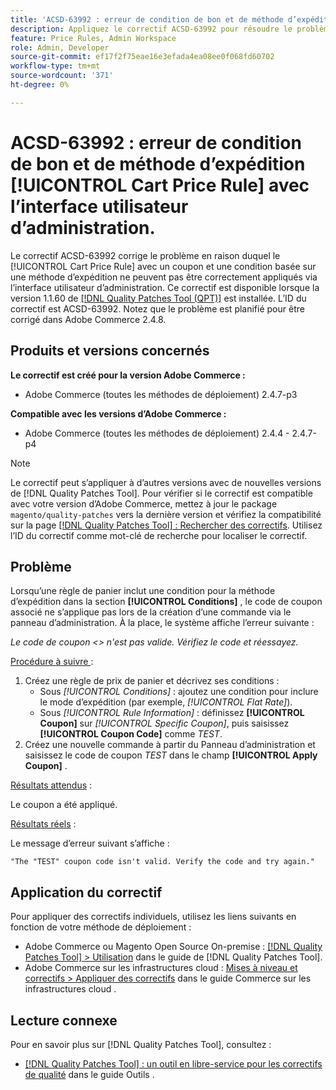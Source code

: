 ```yaml
---
title: 'ACSD-63992 : erreur de condition de bon et de méthode d’expédition [!UICONTROL Cart Price Rule] avec l’interface utilisateur d’administration.'
description: Appliquez le correctif ACSD-63992 pour résoudre le problème d’Adobe Commerce en raison duquel le [!UICONTROL Cart Price Rule] avec un coupon et une condition basée sur une méthode d’expédition ne peuvent pas être correctement appliqués via l’interface utilisateur d’administration.
feature: Price Rules, Admin Workspace
role: Admin, Developer
source-git-commit: ef17f2f75eae16e3efada4ea08ee0f068fd60702
workflow-type: tm+mt
source-wordcount: '371'
ht-degree: 0%

---
```



# ACSD-63992 : erreur de condition de bon et de méthode d’expédition [!UICONTROL Cart Price Rule] avec l’interface utilisateur d’administration.

Le correctif ACSD-63992 corrige le problème en raison duquel le [!UICONTROL Cart Price Rule] avec un coupon et une condition basée sur une méthode d’expédition ne peuvent pas être correctement appliqués via l’interface utilisateur d’administration. Ce correctif est disponible lorsque la version 1.1.60 de [[!DNL Quality Patches Tool (QPT)]](/help/tools/quality-patches-tool/quality-patches-tool-to-self-serve-quality-patches.md) est installée. L’ID du correctif est ACSD-63992. Notez que le problème est planifié pour être corrigé dans Adobe Commerce 2.4.8.

## Produits et versions concernés

**Le correctif est créé pour la version Adobe Commerce :**

* Adobe Commerce (toutes les méthodes de déploiement) 2.4.7-p3

**Compatible avec les versions d’Adobe Commerce :**

* Adobe Commerce (toutes les méthodes de déploiement) 2.4.4 - 2.4.7-p4

>[!NOTE]
>
>Le correctif peut s’appliquer à d’autres versions avec de nouvelles versions de [!DNL Quality Patches Tool]. Pour vérifier si le correctif est compatible avec votre version d’Adobe Commerce, mettez à jour le package `magento/quality-patches` vers la dernière version et vérifiez la compatibilité sur la page [[!DNL Quality Patches Tool] : Rechercher des correctifs](https://experienceleague.adobe.com/tools/commerce-quality-patches/?lang=fr). Utilisez l’ID du correctif comme mot-clé de recherche pour localiser le correctif.

## Problème

Lorsqu’une règle de panier inclut une condition pour la méthode d’expédition dans la section **[!UICONTROL Conditions]** , le code de coupon associé ne s’applique pas lors de la création d’une commande via le panneau d’administration. À la place, le système affiche l’erreur suivante :

_Le code de coupon &lt;> n&#39;est pas valide. Vérifiez le code et réessayez._

<u>Procédure à suivre </u> :

1. Créez une règle de prix de panier et décrivez ses conditions :
   * Sous *[!UICONTROL Conditions]* : ajoutez une condition pour inclure le mode d’expédition (par exemple, *[!UICONTROL Flat Rate]*).
   * Sous *[!UICONTROL Rule Information]* : définissez **[!UICONTROL Coupon]** sur *[!UICONTROL Specific Coupon]*, puis saisissez **[!UICONTROL Coupon Code]** comme *TEST*.
1. Créez une nouvelle commande à partir du Panneau d’administration et saisissez le code de coupon *TEST* dans le champ **[!UICONTROL Apply Coupon]** .

<u>Résultats attendus</u> :

Le coupon a été appliqué.

<u>Résultats réels</u> :

Le message d’erreur suivant s’affiche :

```
"The "TEST" coupon code isn't valid. Verify the code and try again."
```

## Application du correctif

Pour appliquer des correctifs individuels, utilisez les liens suivants en fonction de votre méthode de déploiement :

* Adobe Commerce ou Magento Open Source On-premise : [[!DNL Quality Patches Tool] > Utilisation](/help/tools/quality-patches-tool/usage.md) dans le guide de [!DNL Quality Patches Tool].
* Adobe Commerce sur les infrastructures cloud : [Mises à niveau et correctifs > Appliquer des correctifs](https://experienceleague.adobe.com/docs/commerce-cloud-service/user-guide/develop/upgrade/apply-patches.html?lang=fr) dans le guide Commerce sur les infrastructures cloud .

## Lecture connexe

Pour en savoir plus sur [!DNL Quality Patches Tool], consultez :

* [[!DNL Quality Patches Tool] : un outil en libre-service pour les correctifs de qualité](/help/tools/quality-patches-tool/quality-patches-tool-to-self-serve-quality-patches.md) dans le guide Outils .
